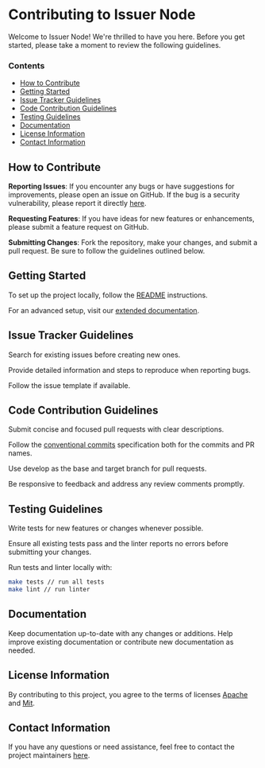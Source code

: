 # Contributing to Issuer Node

Welcome to Issuer Node! We're thrilled to have you here. Before you get started, please take a moment to review the following guidelines.

### Contents

- [How to Contribute](#how-to-contribute)
- [Getting Started](#getting-started)
- [Issue Tracker Guidelines](#issue-tracker-guidelines)
- [Code Contribution Guidelines](#code-contribution-guidelines)
- [Testing Guidelines](#testing-guidelines)
- [Documentation](#documentation)
- [License Information](#license-information)
- [Contact Information](#contact-information)

## How to Contribute

**Reporting Issues**: If you encounter any bugs or have suggestions for improvements, please open an issue on GitHub. If the bug is a security vulnerability, please report it directly [here](https://support.polygon.technology/support/solutions/categories/82000473421/folders/82000694808).

**Requesting Features**: If you have ideas for new features or enhancements, please submit a feature request on GitHub.

**Submitting Changes**: Fork the repository, make your changes, and submit a pull request. Be sure to follow the guidelines outlined below.

## Getting Started

To set up the project locally, follow the [README](./README.md#quick-start-installation) instructions.

For an advanced setup, visit our [extended documentation](https://devs.polygonid.com/docs/issuer/issuer-configuration).

## Issue Tracker Guidelines

Search for existing issues before creating new ones.

Provide detailed information and steps to reproduce when reporting bugs.

Follow the issue template if available.

## Code Contribution Guidelines

Submit concise and focused pull requests with clear descriptions.

Follow the [conventional commits](https://www.conventionalcommits.org/en/v1.0.0/) specification both for the commits and PR names.

Use develop as the base and target branch for pull requests.

Be responsive to feedback and address any review comments promptly.

## Testing Guidelines

Write tests for new features or changes whenever possible.

Ensure all existing tests pass and the linter reports no errors before submitting your changes.

Run tests and linter locally with:
``` bash
make tests // run all tests
make lint // run linter
``` 

## Documentation

Keep documentation up-to-date with any changes or additions.
Help improve existing documentation or contribute new documentation as needed.

## License Information

By contributing to this project, you agree to the terms of licenses [Apache](LICENSE-APACHE) and [Mit](LICENSE-MIT).

## Contact Information

If you have any questions or need assistance, feel free to contact the project maintainers [here](https://support.polygon.technology/support/solutions/categories/82000473421/folders/82000694808).